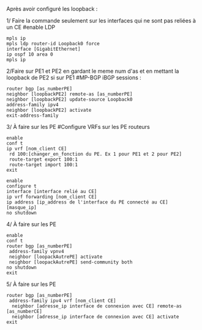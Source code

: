 Après avoir configuré les loopback :

1/ Faire la commande seulement sur les interfaces qui ne sont pas reliées à un CE
#enable LDP
```
mpls ip
mpls ldp router-id Loopback0 force 
interface [GigabitEthernet] 
ip ospf 10 area 0 
mpls ip
```
2/Faire sur PE1 et PE2 en gardant le meme num d'as et en mettant la loopback de PE2 si sur PE1
#MP-BGP iBGP sessions : 
```
router bgp [as_numberPE]
neighbor [loopbackPE2] remote-as [as_numberPE]
neighbor [loopbackPE2] update-source Loopback0
address-family ipv4
neighbor [loopbackPE2] activate
exit-address-family
```

3/ À faire sur les PE
#Configure VRFs sur les PE routeurs

```
enable
conf t
ip vrf [nom_client CE]
 rd 100:[changer_en_fonction du PE. Ex 1 pour PE1 et 2 pour PE2]
 route-target export 100:1
 route-target import 100:1
exit
```
```
enable
configure t
interface [interface relié au CE]
ip vrf forwarding [nom_client CE]
ip address [ip_address de l'interface du PE connecté au CE] [masque_ip]
no shutdown
```
4/ À faire sur les PE
```
enable
conf t
router bgp [as_numberPE]
 address-family vpnv4
 neighbor [loopackAutrePE] activate
 neighbor [loopackAutrePE] send-community both
no shutdown
exit
```

5/ À faire sur les PE
```
router bgp [as_numberPE]
 address-family ipv4 vrf [nom_client CE]
  neighbor [adresse_ip interface de connexion avec CE] remote-as [as_numberCE]
  neighbor [adresse_ip interface de connexion avec CE] activate
exit
```

